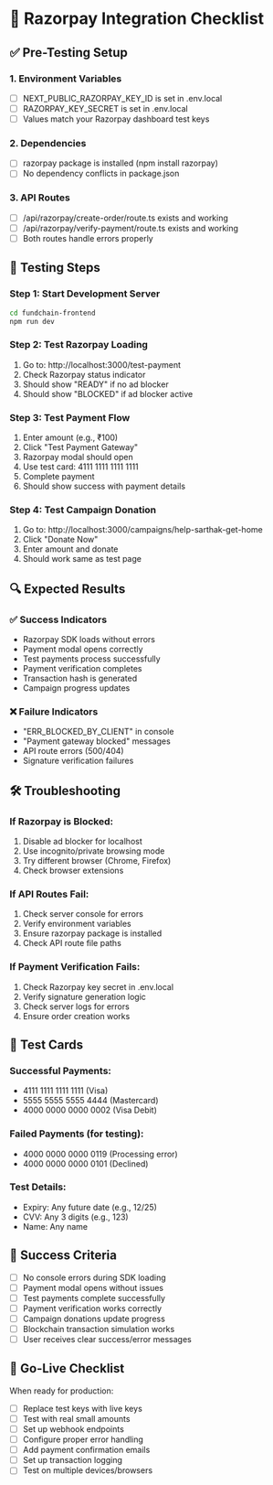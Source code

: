 # 🧪 Razorpay Integration Checklist

## ✅ Pre-Testing Setup

### 1. Environment Variables
- [ ] NEXT_PUBLIC_RAZORPAY_KEY_ID is set in .env.local
- [ ] RAZORPAY_KEY_SECRET is set in .env.local
- [ ] Values match your Razorpay dashboard test keys

### 2. Dependencies
- [ ] razorpay package is installed (npm install razorpay)
- [ ] No dependency conflicts in package.json

### 3. API Routes
- [ ] /api/razorpay/create-order/route.ts exists and working
- [ ] /api/razorpay/verify-payment/route.ts exists and working
- [ ] Both routes handle errors properly

## 🧪 Testing Steps

### Step 1: Start Development Server
```bash
cd fundchain-frontend
npm run dev
```

### Step 2: Test Razorpay Loading
1. Go to: http://localhost:3000/test-payment
2. Check Razorpay status indicator
3. Should show "READY" if no ad blocker
4. Should show "BLOCKED" if ad blocker active

### Step 3: Test Payment Flow
1. Enter amount (e.g., ₹100)
2. Click "Test Payment Gateway"
3. Razorpay modal should open
4. Use test card: 4111 1111 1111 1111
5. Complete payment
6. Should show success with payment details

### Step 4: Test Campaign Donation
1. Go to: http://localhost:3000/campaigns/help-sarthak-get-home
2. Click "Donate Now"
3. Enter amount and donate
4. Should work same as test page

## 🔍 Expected Results

### ✅ Success Indicators
- Razorpay SDK loads without errors
- Payment modal opens correctly
- Test payments process successfully
- Payment verification completes
- Transaction hash is generated
- Campaign progress updates

### ❌ Failure Indicators
- "ERR_BLOCKED_BY_CLIENT" in console
- "Payment gateway blocked" messages
- API route errors (500/404)
- Signature verification failures

## 🛠️ Troubleshooting

### If Razorpay is Blocked:
1. Disable ad blocker for localhost
2. Use incognito/private browsing mode
3. Try different browser (Chrome, Firefox)
4. Check browser extensions

### If API Routes Fail:
1. Check server console for errors
2. Verify environment variables
3. Ensure razorpay package is installed
4. Check API route file paths

### If Payment Verification Fails:
1. Check Razorpay key secret in .env.local
2. Verify signature generation logic
3. Check server logs for errors
4. Ensure order creation works

## 📱 Test Cards

### Successful Payments:
- 4111 1111 1111 1111 (Visa)
- 5555 5555 5555 4444 (Mastercard)
- 4000 0000 0000 0002 (Visa Debit)

### Failed Payments (for testing):
- 4000 0000 0000 0119 (Processing error)
- 4000 0000 0000 0101 (Declined)

### Test Details:
- Expiry: Any future date (e.g., 12/25)
- CVV: Any 3 digits (e.g., 123)
- Name: Any name

## 🎯 Success Criteria

- [ ] No console errors during SDK loading
- [ ] Payment modal opens without issues
- [ ] Test payments complete successfully
- [ ] Payment verification works correctly
- [ ] Campaign donations update progress
- [ ] Blockchain transaction simulation works
- [ ] User receives clear success/error messages

## 🚀 Go-Live Checklist

When ready for production:
- [ ] Replace test keys with live keys
- [ ] Test with real small amounts
- [ ] Set up webhook endpoints
- [ ] Configure proper error handling
- [ ] Add payment confirmation emails
- [ ] Set up transaction logging
- [ ] Test on multiple devices/browsers
